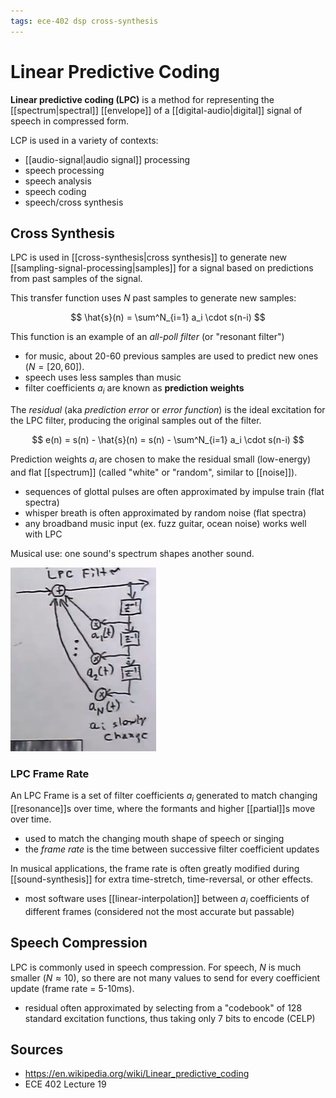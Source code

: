 ```yaml
---
tags: ece-402 dsp cross-synthesis
---
```


# Linear Predictive Coding

**Linear predictive coding (LPC)** is a method for representing the [[spectrum|spectral]] [[envelope]] of a [[digital-audio|digital]] signal of speech in compressed form.

LCP is used in a variety of contexts:

- [[audio-signal|audio signal]] processing
- speech processing
- speech analysis
- speech coding
- speech/cross synthesis

## Cross Synthesis

LPC is used in [[cross-synthesis|cross synthesis]] to generate new [[sampling-signal-processing|samples]] for a signal based on predictions from past samples of the signal.

This transfer function uses $N$ past samples to generate new samples:

$$
\hat{s}(n) = \sum^N_{i=1} a_i \cdot s(n-i)
$$

This function is an example of an _all-poll filter_ (or "resonant filter")

- for music, about 20-60 previous samples are used to predict new ones ($N=[20,60]$).
- speech uses less samples than music
- filter coefficients $a_i$ are known as **prediction weights**

The _residual_ (aka _prediction error_ or _error function_) is the ideal excitation for the LPC filter, producing the original samples out of the filter.

$$
e(n) = s(n) - \hat{s}(n) = s(n) - \sum^N_{i=1} a_i \cdot s(n-i)
$$

Prediction weights $a_i$ are chosen to make the residual small (low-energy) and flat [[spectrum]] (called "white" or "random", similar to [[noise]]).

- sequences of glottal pulses are often approximated by impulse train (flat spectra)
- whisper breath is often approximated by random noise (flat spectra)
- any broadband music input (ex. fuzz guitar, ocean noise) works well with LPC

Musical use: one sound's spectrum shapes another sound.

![LPC filter diagram](../attachments/LPC-filter-diagram.png)

### LPC Frame Rate

An LPC Frame is a set of filter coefficients $a_i$ generated to match changing [[resonance]]s over time, where the formants and higher [[partial]]s move over time.

- used to match the changing mouth shape of speech or singing
- the _frame rate_ is the time between successive filter coefficient updates

In musical applications, the frame rate is often greatly modified during [[sound-synthesis]] for extra time-stretch, time-reversal, or other effects.

- most software uses [[linear-interpolation]] between $a_i$ coefficients of different frames (considered not the most accurate but passable)

## Speech Compression

LPC is commonly used in speech compression. For speech, $N$ is much smaller ($N \approx 10$), so there are not many values to send for every coefficient update (frame rate = 5-10ms).

- residual often approximated by selecting from a "codebook" of 128 standard excitation functions, thus taking only 7 bits to encode (CELP)

## Sources

- <https://en.wikipedia.org/wiki/Linear_predictive_coding>
- ECE 402 Lecture 19
